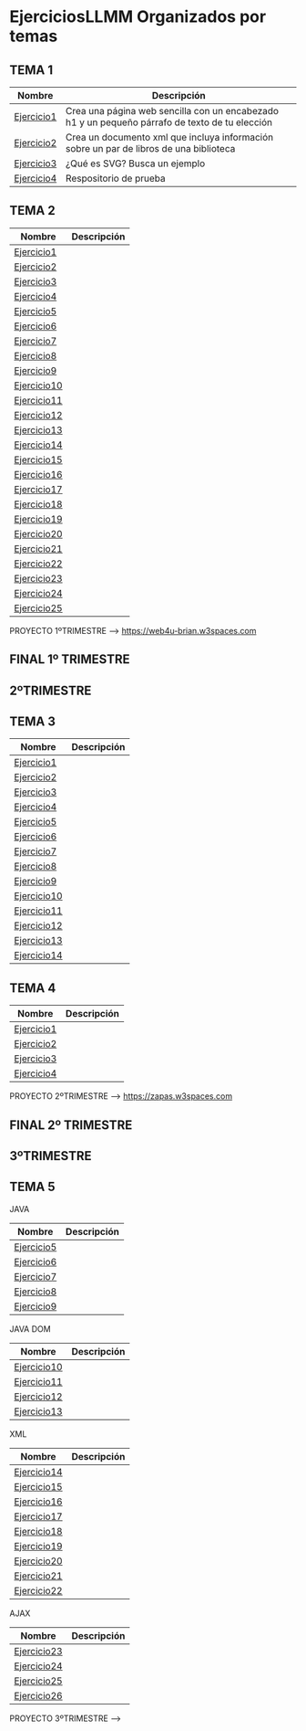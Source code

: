 # EjerciciosLLMM Organizados por temas
## TEMA 1
Nombre | Descripción
-------|------------
[Ejercicio1](/TEMA1/LMT1P1A1_BrianAlexander.html) | Crea una página web sencilla con un encabezado h1 y un pequeño párrafo de texto de tu elección
[Ejercicio2](/TEMA1/LMT1P1A2_BrianAlexander.xml) | Crea un documento xml que incluya información sobre un par de libros de una biblioteca
[Ejercicio3](/TEMA1/LMT1P1A3_BrianAlexander.html) | ¿Qué es SVG? Busca un ejemplo
[Ejercicio4](https://github.com/brianllj03/prueba) | Respositorio de prueba


## TEMA 2
Nombre | Descripción
-------|------------
[Ejercicio1](/TEMA1/LMT2P1A1_BrianAlexander.html) | 
[Ejercicio2](/TEMA1/LMT2P1A2_BrianAlexander.html) | 
[Ejercicio3](/TEMA1/LMT2P1A3_BrianAlexander.html) | 
[Ejercicio4](/TEMA1/LMT2P1A4_BrianAlexander.html) | 
[Ejercicio5](/TEMA1/LMT2P1A5_BrianAlexander.html) | 
[Ejercicio6](/TEMA1/LMT2P1A6_BrianAlexander.html) | 
[Ejercicio7](/TEMA1/LMT2P1A7_BrianAlexander.html) | 
[Ejercicio8](/TEMA1/LMT2P1A8_BrianAlexander/) | 
[Ejercicio9](/TEMA1/LMT2P1A9_BrianAlexander/) | 
[Ejercicio10](/TEMA1/LMT2P1A10_BrianAlexander.html) | 
[Ejercicio11](/TEMA1/LMT2P1A11_BrianAlexander.html) | 
[Ejercicio12](/TEMA1/LMT2P1A12_BrianAlexander.html) |
[Ejercicio13](/TEMA1/LMT2P1A13_BrianAlexander.html) |
[Ejercicio14](/TEMA1/LMT2P1A14_BrianAlexander.html) |
[Ejercicio15](/TEMA1/LMT2P1A15_BrianAlexander.html) |
[Ejercicio16](/TEMA1/LMT2P1A16_BrianAlexander.html) |
[Ejercicio17](/TEMA1/LMT2P1A17_BrianAlexander/) |
[Ejercicio18](/TEMA1/LMT2P1A18_BrianAlexander/) |
[Ejercicio19](/TEMA1/LMT2P1A19_BrianAlexander/) |
[Ejercicio20](/TEMA1/LMT2P1A20_BrianAlexander/) |
[Ejercicio21](/TEMA1/LMT2P1A21_BrianAlexander/) |
[Ejercicio22](/TEMA1/LMT2P1A22_BrianAlexander.html) |
[Ejercicio23](/TEMA1/LMT2P1A23_BrianAlexander.html) |
[Ejercicio24](/TEMA1/LMT2P1A24_BrianAlexander.html) |
[Ejercicio25](/TEMA1/LMT2P1A25_BrianAlexander/) |

PROYECTO 1ºTRIMESTRE --> https://web4u-brian.w3spaces.com

FINAL 1º TRIMESTRE
---------------------------------------------------------------------------------
2ºTRIMESTRE
--------------------
## TEMA 3
Nombre | Descripción
-------|------------
[Ejercicio1](/TEMA3/LMT3P1A1_BrianAlexander.html) | 
[Ejercicio2](/TEMA3/LMT3P1A2_BrianAlexander.html) | 
[Ejercicio3](/TEMA3/LMT3P1A3_BrianAlexander/) | 
[Ejercicio4](/TEMA3/LMT3P1A4_BrianAlexander/) | 
[Ejercicio5](/TEMA3/LMT3P1A5_BrianAlexander.html) |
[Ejercicio6](/TEMA3/LMT3P2A1_BrianAlexander.html) | 
[Ejercicio7](/TEMA3/LMT3P2A2_BrianAlexander/) | 
[Ejercicio8](/TEMA3/LMT3P2A3_BrianAlexander/) | 
[Ejercicio9](/TEMA3/LMT3P2A4_BrianAlexander.html) | 
[Ejercicio10](/TEMA3/LMT3P2A5_BrianAlexander.html) |
[Ejercicio11](/TEMA3/LMT3P2A8_BrianAlexander.html) | 
[Ejercicio12](/TEMA3/LMT3P2A9_BrianAlexander.html) | 
[Ejercicio13](/TEMA3/LMT3P2A10_BrianAlexander/) | 
[Ejercicio14](/TEMA3/LMT3P2A11_BrianAlexander/) | 

## TEMA 4

Nombre | Descripción
-------|------------
[Ejercicio1](/TEMA4/LMT4P1A1_BrianAlexander/) | 
[Ejercicio2](/TEMA4/LMT4P1A2_BrianAlexander/) | 
[Ejercicio3](/TEMA4/LMT4P1A3_BrianAlexander/) | 
[Ejercicio4](/TEMA4/LMT4P1A4_BrianAlexander/) | 

PROYECTO 2ºTRIMESTRE --> https://zapas.w3spaces.com

FINAL 2º TRIMESTRE
---------------------------------------------------------------------------------
3ºTRIMESTRE
--------------------
## TEMA 5

JAVA

Nombre | Descripción
-------|------------
[Ejercicio5](/TEMA5/LMT4P1A5_BrianAlexander/) | 
[Ejercicio6](/TEMA5/LMT4P1A6_BrianAlexander/) | 
[Ejercicio7](/TEMA5/LMT4P1A7_BrianAlexander/) | 
[Ejercicio8](/TEMA5/LMT4P1A8_BrianAlexander/) |
[Ejercicio9](/TEMA5/LMT4P1A9_BrianAlexander/) |

JAVA DOM

Nombre | Descripción
-------|------------
[Ejercicio10](/TEMA4/LMT4P1A10_BrianAlexander/) |
[Ejercicio11](/TEMA4/LMT4P1A11_BrianAlexander/) | 
[Ejercicio12](/TEMA4/LMT4P1A12_BrianAlexander/) | 
[Ejercicio13](/TEMA4/LMT4P1A13_BrianAlexander/) |

XML

Nombre | Descripción
-------|------------
[Ejercicio14](/TEMA5/LMT5P1A1_BrianAlexander.xml) |
[Ejercicio15](/TEMA5/LMT5P1A2_BrianAlexander.xml) | 
[Ejercicio16](/TEMA5/LMT5P1A3_BrianAlexander.xml) | 
[Ejercicio17](/TEMA5/LMT5P1A4_BrianAlexander.xml) | 
[Ejercicio18](/TEMA5/LMT5P1A5_BrianAlexander.xml) |
[Ejercicio19](/TEMA5/LMT5P1A6_BrianAlexander.xml) | 
[Ejercicio20](/TEMA5/LMT5P1A7_BrianAlexander.xml) | 
[Ejercicio21](/TEMA5/LMT5P1A8_BrianAlexander.xml) | 
[Ejercicio22](/TEMA5/LMT5P1A9_BrianAlexander.xml) |

AJAX

Nombre | Descripción
-------|------------
[Ejercicio23](/TEMA5/LMT5P1A10_BrianAlexander.xml) |
[Ejercicio24](/TEMA5/LMT5P1A11_BrianAlexander/) | 
[Ejercicio25](/TEMA5/LMT5P1A12_BrianAlexander.xml) | 
[Ejercicio26](/TEMA5/LMT5P1A13_BrianAlexander.xml) | 

PROYECTO 3ºTRIMESTRE --> 
